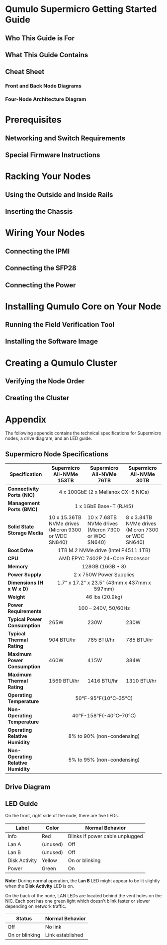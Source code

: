 # Qumulo Supermicro Getting Started Guide

## Who This Guide is For

## What This Guide Contains

## Cheat Sheet

### Front and Back Node Diagrams

### Four-Node Architecture Diagram


# Prerequisites

## Networking and Switch Requirements

## Special Firmware Instructions


# Racking Your Nodes

## Using the Outside and Inside Rails

## Inserting the Chassis


# Wiring Your Nodes

## Connecting the IPMI

## Connecting the SFP28

## Connecting the Power


# Installing Qumulo Core on Your Node

## Running the Field Verification Tool

## Installing the Software Image


# Creating a Qumulo Cluster

## Verifying the Node Order

## Creating the Cluster


# Appendix
The following appendix contains the technical specifications for Supermicro nodes, a drive diagram, and an LED guide.

## Supermicro Node Specifications
<table cellspacing="0" cellpadding="0">
<thead>
<tr>
<th><strong>Specification</strong></th>
<th><strong>Supermicro All-NVMe 153TB</strong></th>
<th><strong>Supermicro All-NVMe 76TB</strong></th>
<th><strong>Supermicro All-NVMe 30TB</strong></th>
</tr>
</thead>
<tbody>
<tr>
<td><strong>Connectivity Ports (NIC)</strong></td>
<td colspan="3" style="text-align: center;">4 x 100GbE (2 x Mellanox CX-6 NICs)</td>
</tr>
<tr>
<td><strong>Management Ports (BMC)</strong></td>
<td colspan="3" style="text-align: center;">1 x 1GbE Base-T (RJ45)</td>
</tr>
<tr>
<td><strong>Solid State Storage Media</strong></td>
<td>
<div>10 x 15.36TB NVMe drives (Micron 9300 or WDC SN840)</div>
</td>
<td>
<div>10 x 7.68TB NVMe drives (Micron 7300 or WDC SN640)</div>
</td>
<td>
<div>8 x 3.84TB NVMe drives (Micron 7300 or WDC SN640)</div>
</td>
</tr>
<tr>
<td><strong>Boot Drive</strong></td>
<td colspan="3" style="text-align: center;">1TB M.2 NVMe drive (Intel P4511 1TB)</td>
</tr>
<tr>
<td><strong>CPU</strong></td>
<td colspan="3" style="text-align: center;">AMD EPYC 7402P 24-Core Processor</td>
</tr>
<tr>
<td><strong>Memory</strong></td>
<td colspan="3" style="text-align: center;">128GB (16GB * 8)</td>
</tr>
<tr>
<td><strong>Power Supply</strong></td>
<td colspan="3" style="text-align: center;">2 x 750W Power Supplies</td>
</tr>
<tr>
<td><strong>Dimensions (H x W x D)</strong></td>
<td colspan="3" style="text-align: center;">1.7" x 17.2" x 23.5" (43mm x 437mm x 597mm)</td>
</tr>
<tr>
<td><strong>Weight</strong></td>
<td colspan="3" style="text-align: center;">46 lbs (20.9kg)</td>
</tr>
<tr>
<td><strong>Power Requirements</strong></td>
<td colspan="3" style="text-align: center;">100 &ndash; 240V, 50/60Hz</td>
</tr>
<tr>
<td><strong>Typical Power Consumption</strong></td>
<td>265W</td>
<td>230W</td>
<td>230W</td>
</tr>
<tr>
<td><strong>Typical Thermal Rating</strong></td>
<td>904 BTU/hr</td>
<td>785 BTU/hr</td>
<td>785 BTU/hr</td>
</tr>
<tr>
<td>
<div><strong>Maximum Power Consumption</strong></div>
</td>
<td>460W</td>
<td>415W</td>
<td>384W</td>
</tr>
<tr>
<td><strong>Maximum Thermal Rating</strong></td>
<td>1569 BTU/hr</td>
<td>1416 BTU/hr</td>
<td>1310 BTU/hr</td>
</tr>
<tr>
<td><strong>Operating Temperature</strong></td>
<td colspan="3" style="text-align: center;">50&deg;F-95&deg;F(10&deg;C&ndash;35&deg;C)</td>
</tr>
<tr>
<td><strong>Non-Operating Temperature</strong></td>
<td colspan="3" style="text-align: center;">40&deg;F-158&deg;F(-40&deg;C&ndash;70&deg;C)</td>
</tr>
<tr>
<td><strong>Operating Relative Humidity</strong></td>
<td colspan="3" style="text-align: center;">8% to 90% (non-condensing)</td>
</tr>
<tr>
<td>
<div><strong>Non-Operating Relative Humidity</strong></div>
</td>
<td colspan="3" style="text-align: center;">5% to 95% (non-condensing)</td>
</tr>
</tbody>
</table>

## Drive Diagram

## LED Guide
On the front, right side of the node, there are five LEDs.

| Label         | Color    | Normal Behavior                 |
| ------------- | -------- | ------------------------------- |
| Info          | Red      | Blinks if power cable unplugged |
| Lan A         | (unused) | Off                             |
| Lan B         | (unused) | Off                             |
| Disk Activity | Yellow   | On or blinking                  |
| Power         | Green    | On                              |

**Note:** During normal operation, the **Lan B** LED might appear to be lit slightly when the **Disk Activity** LED is on.

On the back of the node, LAN LEDs are located behind the vent holes on the NIC. Each port has one green light which doesn't blink faster or slower depending on network traffic.

| Status             | Normal Behavior  |
| ------------------ | ---------------- |
| Off                | No link          |
| On or blinking     | Link established |
